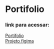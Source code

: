 # Portifolio

### link para acessar: 

[Portifolio](https://islan-santos.github.io/portifolio/) <br>
[Projeto figima ](https://www.figma.com/file/A4pxe3wsGiQaxlcsXF4Cjd/Portifolio?type=design&node-id=0-1&mode=design&t=nQuFNdJ1lSIb3hFA-0)
